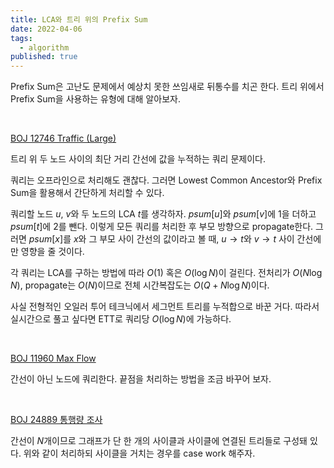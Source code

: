 ```yaml
---
title: LCA와 트리 위의 Prefix Sum
date: 2022-04-06
tags:
  - algorithm
published: true
---
```


Prefix Sum은 고난도 문제에서 예상치 못한 쓰임새로 뒤통수를 치곤 한다. 트리 위에서 Prefix Sum을 사용하는 유형에 대해 알아보자.

​	

[BOJ 12746 Traffic (Large)](https://www.acmicpc.net/problem/12746)

트리 위 두 노드 사이의 최단 거리 간선에 값을 누적하는 쿼리 문제이다.

쿼리는 오프라인으로 처리해도 괜찮다. 그러면 Lowest Common Ancestor와 Prefix Sum을 활용해서 간단하게 처리할 수 있다.

쿼리할 노드 $u$, $v$와 두 노드의 LCA $t$를 생각하자. $psum[u]$와 $psum[v]$에 1을 더하고 $psum[t]$에 2를 뺀다. 이렇게 모든 쿼리를 처리한 후 부모 방향으로 propagate한다. 그러면 $psum[x]$를 $x$와 그 부모 사이 간선의 값이라고 볼 때, $u \rightarrow t$와 $v \rightarrow t$ 사이 간선에만 영향을 줄 것이다.

각 쿼리는 LCA를 구하는 방법에 따라 $O(1)$ 혹은 $O(\log{N})$이 걸린다. 전처리가 $O(N\log{N})$, propagate는 $O(N)$이므로 전체 시간복잡도는 $O(Q+N\log{N})$이다.

사실 전형적인 오일러 투어 테크닉에서 세그먼트 트리를 누적합으로 바꾼 거다. 따라서 실시간으로 풀고 싶다면 ETT로 쿼리당 $O(\log{N})$에 가능하다.

​	

[BOJ 11960 Max Flow](https://www.acmicpc.net/problem/11960)

간선이 아닌 노드에 쿼리한다. 끝점을 처리하는 방법을 조금 바꾸어 보자.

​	

[BOJ 24889 통행량 조사](https://www.acmicpc.net/problem/24889)

간선이 $N$개이므로 그래프가 단 한 개의 사이클과 사이클에 연결된 트리들로 구성돼 있다. 위와 같이 처리하되 사이클을 거치는 경우를 case work 해주자.


